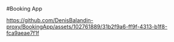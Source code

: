 #Booking App



https://github.com/DenisBalandin-proxy/BookingApp/assets/102761889/31b2f9a6-ff9f-4313-b1f8-fca9aeae7f1f

